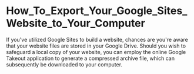 # How_To_Export_Your_Google_Sites_Website_to_Your_Computer
If you've utilized Google Sites to build a website, chances are you're aware that your website files are stored in your Google Drive. Should you wish to safeguard a local copy of your website, you can employ the online Google Takeout application to generate a compressed archive file, which can subsequently be downloaded to your computer.
